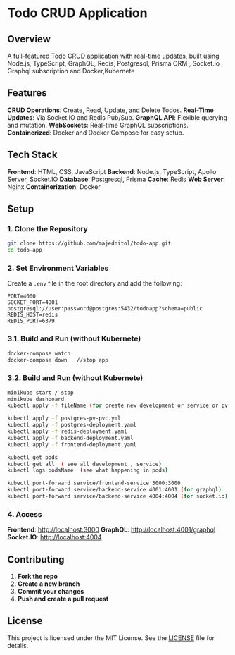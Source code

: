 
# Todo CRUD Application

## Overview

A full-featured Todo CRUD application with real-time updates, built using Node.js, TypeScript, GraphQL, Redis, Postgresql, Prisma ORM , Socket.io , Graphql subscription and Docker,Kubernete

## Features

 **CRUD Operations**: Create, Read, Update, and Delete Todos.
 **Real-Time Updates**: Via Socket.IO and Redis Pub/Sub.
 **GraphQL API**: Flexible querying and mutation.
 **WebSockets**: Real-time GraphQL subscriptions.
 **Containerized**: Docker and Docker Compose for easy setup.

## Tech Stack

 **Frontend**: HTML, CSS, JavaScript
 **Backend**: Node.js, TypeScript, Apollo Server, Socket.IO
 **Database**: Postgresql, Prisma
 **Cache**: Redis
 **Web Server**: Nginx
 **Containerization**: Docker

## Setup

### 1. Clone the Repository

```bash
git clone https://github.com/majednitol/todo-app.git
cd todo-app
```

### 2. Set Environment Variables

Create a `.env` file in the root directory and add the following:

```env
PORT=4000
SOCKET_PORT=4001
postgresql://user:password@postgres:5432/todoapp?schema=public
REDIS_HOST=redis
REDIS_PORT=6379
```

### 3.1. Build and Run (without Kubernete)

```bash
docker-compose watch
docker-compose down   //stop app

```
### 3.2. Build and Run (without Kubernete)

```bash
minikube start / stop
minikube dashboard 
kubectl apply -f fileName (for create new development or service or pv or pvc)

kubectl apply -f postgres-pv-pvc.yml
kubectl apply -f postgres-deployment.yaml
kubectl apply -f redis-deployment.yaml
kubectl apply -f backend-deployment.yaml
kubectl apply -f frontend-deployment.yaml

kubectl get pods
kubectl get all  ( see all development , service)
kubectl logs podsName  (see what happening in pods)

kubectl port-forward service/frontend-service 3000:3000
kubectl port-forward service/backend-service 4001:4001 (for graphql)
kubectl port-forward service/backend-service 4004:4004 (for socket.io)

```
### 4. Access

 **Frontend**: [http://localhost:3000](http://localhost:80)
 **GraphQL**: [http://localhost:4001/graphql](http://localhost:4000/graphql)
 **Socket.IO**: [http://localhost:4004](http://localhost:4001)

## Contributing

1. **Fork the repo**
2. **Create a new branch**
3. **Commit your changes**
4. **Push and create a pull request**

## License

This project is licensed under the MIT License. See the [LICENSE](LICENSE) file for details.
